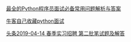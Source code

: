 [最全的Python程序员面试必备常用问题解析与答案](https://www.django.cn/article/show-19.html)


[ 牛客自己收藏python面试 ](https://www.nowcoder.com/profile/611543251/following-posts)

[头条2019-04-14  春季实习招聘  第二批笔试题及解答](https://blog.csdn.net/skj1995/article/details/89303470)
